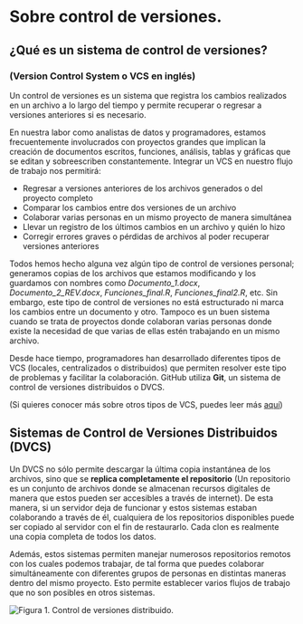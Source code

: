# Sobre control de versiones. 
## ¿Qué es un sistema de control de versiones? 
### (Version Control System o VCS en inglés) 

Un control de versiones es un sistema que registra los cambios realizados en un archivo a lo largo del tiempo y permite recuperar o regresar a versiones anteriores si es necesario. 

En nuestra labor como analistas de datos y programadores, estamos frecuentemente involucrados con proyectos grandes que implican la creación de documentos escritos, funciones, análisis, tablas y gráficas que se editan y sobreescriben constantemente. Integrar un VCS en nuestro flujo de trabajo nos permitirá:

- Regresar a versiones anteriores de los archivos generados o del proyecto completo
- Comparar los cambios entre dos versiones de un archivo
- Colaborar varias personas en un mismo proyecto de manera simultánea
- Llevar un registro de los últimos cambios en un archivo y quién lo hizo
- Corregir errores graves o pérdidas de archivos al poder recuperar versiones anteriores

Todos hemos hecho alguna vez algún tipo de control de versiones personal; generamos copias de los archivos que estamos modificando y los guardamos con nombres como *Documento_1.docx*, *Documento_2_REV.docx*, *Funciones_final.R*, *Funciones_final2.R*, etc. Sin embargo, este tipo de control de versiones no está estructurado ni marca los cambios entre un documento y otro. Tampoco es un buen sistema cuando se trata de proyectos donde colaboran varias personas donde existe la necesidad de que varias de ellas estén trabajando en un mismo archivo. 

Desde hace tiempo, programadores han desarrollado diferentes tipos de VCS (locales, centralizados o distribuidos) que permiten resolver este tipo de problemas y facilitar la colaboración. GitHub utiliza **Git**, un sistema de control de versiones distribuidos o DVCS. 

(Si quieres conocer más sobre otros tipos de VCS, puedes leer más [aquí](https://git-scm.com/book/es/v2/Inicio---Sobre-el-Control-de-Versiones-Acerca-del-Control-de-Versiones))

## Sistemas de Control de Versiones Distribuidos (DVCS)

Un DVCS no sólo permite descargar la última copia instantánea de los archivos, sino que se **replica completamente el repositorio** (Un repositorio es un conjunto de archivos donde se almacenan recursos digitales de manera que estos pueden ser accesibles a través de internet). De esta manera, si un servidor deja de funcionar y estos sistemas estaban colaborando a través de él, cualquiera de los repositorios disponibles puede ser copiado al servidor con el fin de restaurarlo. Cada clon es realmente una copia completa de todos los datos.

Además, estos sistemas permiten manejar numerosos repositorios remotos con los cuales podemos trabajar, de tal forma que puedes colaborar simultáneamente con diferentes grupos de personas en distintas maneras dentro del mismo proyecto. Esto permite establecer varios flujos de trabajo que no son posibles en otros sistemas.

![Figura 1. Control de versiones distribuido.](https://git-scm.com/book/en/v2/images/distributed.png)
